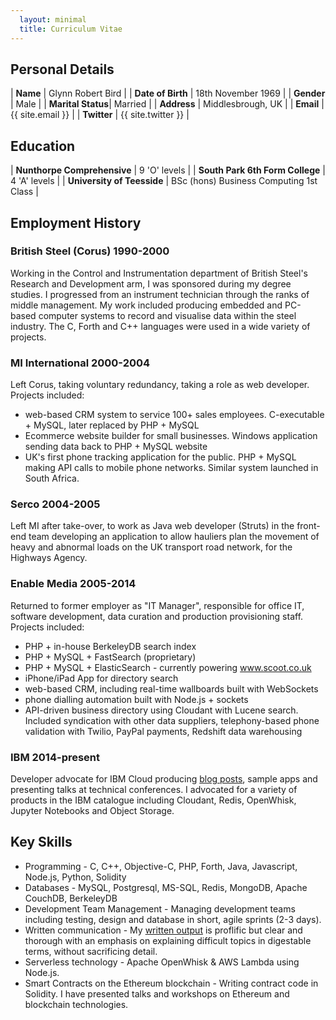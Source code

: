 ```yaml
---
  layout: minimal
  title: Curriculum Vitae
---
```


## Personal Details

| **Name**          | Glynn Robert Bird  |
| **Date of Birth** | 18th November 1969 |
| **Gender**        | Male               |
| **Marital Status**| Married            |
| **Address**       | Middlesbrough, UK  |
| **Email**         | {{ site.email }}   |
| **Twitter**       | {{ site.twitter }} |

## Education

| **Nunthorpe Comprehensive**     | 9 'O' levels |
| **South Park 6th Form College** | 4 'A' levels |
| **University of Teesside**      | BSc (hons) Business Computing 1st Class |

## Employment History

### British Steel (Corus) 1990-2000

Working in the Control and Instrumentation department of British Steel's Research and Development arm, I was sponsored during my degree studies. I progressed from an instrument technician through the ranks of middle management. My work included producing embedded and PC-based computer systems to record and visualise data within the steel industry. The C, Forth and C++ languages were used in a wide variety of projects. 

### MI International 2000-2004

Left Corus, taking voluntary redundancy, taking a role as web developer. Projects included:

- web-based CRM system to service 100+ sales employees. C-executable + MySQL, later replaced by PHP + MySQL
- Ecommerce website builder for small businesses. Windows application sending data back to PHP + MySQL website
- UK's first phone tracking application for the public. PHP  + MySQL making API calls to mobile phone networks. Similar system launched in South Africa.

### Serco 2004-2005

Left MI after take-over, to work as Java web developer (Struts) in the front-end team developing an application to allow hauliers plan the movement of heavy and abnormal loads on the UK transport road network, for the Highways Agency.

### Enable Media 2005-2014

Returned to former employer as "IT Manager", responsible for office IT, software development, data curation and production provisioning staff. Projects included:

- PHP + in-house BerkeleyDB search index
- PHP + MySQL + FastSearch (proprietary) 
- PHP + MySQL + ElasticSearch - currently powering www.scoot.co.uk
- iPhone/iPad App for directory search
- web-based CRM, including real-time wallboards built with WebSockets
- phone dialling automation built with Node.js + sockets
- API-driven business directory using Cloudant with Lucene search. Included syndication with other data suppliers, telephony-based phone validation with Twilio, PayPal payments, Redshift data warehousing 

### IBM 2014-present

Developer advocate for IBM Cloud producing [blog posts](https://medium.com/@glynn_bird/latest), sample apps and presenting talks at technical conferences. I advocated for a variety of products in the IBM catalogue including Cloudant, Redis, OpenWhisk, Jupyter Notebooks and Object Storage.

## Key Skills

- Programming - C, C++, Objective-C, PHP, Forth, Java, Javascript, Node.js, Python, Solidity
- Databases - MySQL, Postgresql, MS-SQL, Redis, MongoDB, Apache CouchDB, BerkeleyDB
- Development Team Management - Managing development teams including testing, design and database in short, agile sprints (2-3 days).
- Written communication - My [written output]((https://medium.com/@glynn_bird/latest)) is proflific but clear and thorough with an emphasis on explaining difficult topics in digestable terms, without sacrificing detail.
- Serverless technology - Apache OpenWhisk & AWS Lambda using Node.js. 
- Smart Contracts on the Ethereum blockchain - Writing contract code in Solidity. I have presented talks and workshops on Ethereum and blockchain technologies.
